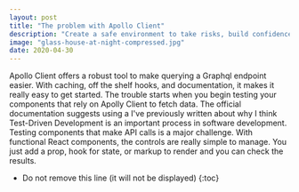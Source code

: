 ```yaml
---
layout: post
title: "The problem with Apollo Client"
description: "Create a safe environment to take risks, build confidence, and write legible code. Learn how to start"
image: "glass-house-at-night-compressed.jpg"
date: 2020-04-30
---
```


Apollo Client offers a robust tool to make querying a Graphql endpoint easier.
With caching, off the shelf hooks, and documentation, it makes it really easy to
get started. The trouble starts when you begin testing your components that rely
on Apolly Client to fetch data. The official documentation suggests using a 
I've previously written about why I think Test-Driven Development is an
important process in software development. Testing components that make API
calls is a major challenge. With functional React components, the controls are
really simple to manage. You just add a prop, hook for state, or markup to render
and you can check the results.  

* Do not remove this line (it will not be displayed)
{:toc}

<!--break-->
